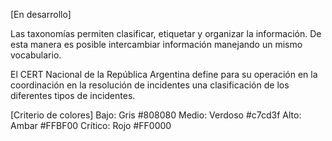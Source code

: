 [En desarrollo]

Las taxonomías permiten clasificar, etiquetar y organizar la información. De esta manera es posible intercambiar información manejando un mismo vocabulario.

El CERT Nacional de la República Argentina define para su operación en la coordinación en la resolución de incidentes una clasificación de los diferentes tipos de incidentes.

[Criterio de colores]
Bajo: Gris #808080
Medio: Verdoso #c7cd3f
Alto: Ambar #FFBF00
Crítico: Rojo #FF0000

